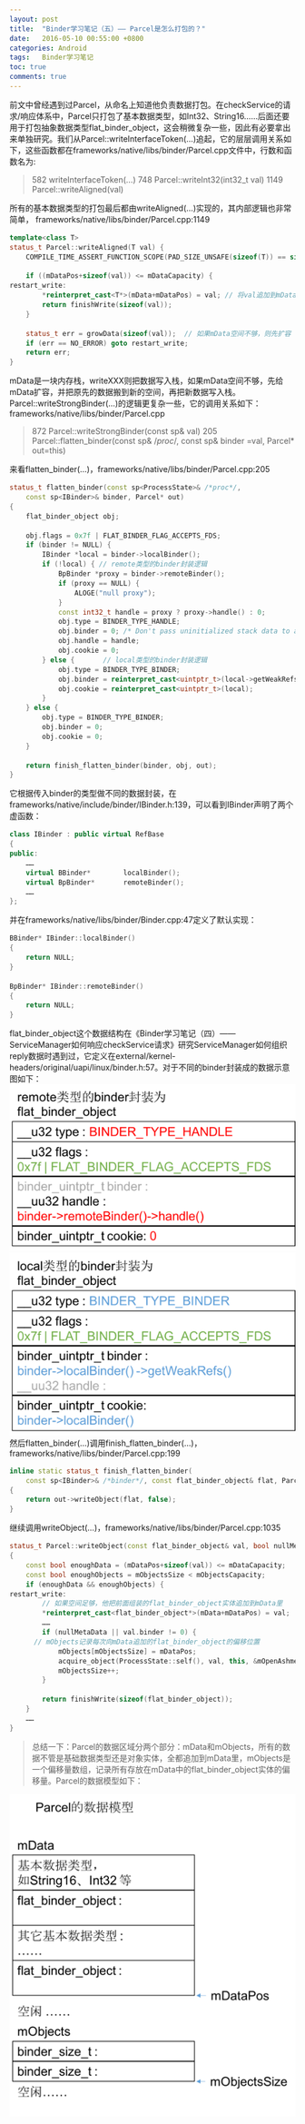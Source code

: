 ```yaml
---
layout: post
title:  "Binder学习笔记（五）—— Parcel是怎么打包的？"
date:   2016-05-10 00:55:00 +0800
categories: Android
tags:   Binder学习笔记
toc: true
comments: true
---
```

前文中曾经遇到过Parcel，从命名上知道他负责数据打包。在checkService的请求/响应体系中，Parcel只打包了基本数据类型，如Int32、String16……后面还要用于打包抽象数据类型flat_binder_object，这会稍微复杂一些，因此有必要拿出来单独研究。我们从Parcel::writeInterfaceToken(…)追起，它的层层调用关系如下，这些函数都在frameworks/native/libs/binder/Parcel.cpp文件中，行数和函数名为:
>582    writeInterfaceToken(…)
>748      Parcel::writeInt32(int32_t val)
>1149       Parcel::writeAligned(val)

<!-- more -->

所有的基本数据类型的打包最后都由writeAligned(…)实现的，其内部逻辑也非常简单，
frameworks/native/libs/binder/Parcel.cpp:1149
``` c++
template<class T>
status_t Parcel::writeAligned(T val) {
    COMPILE_TIME_ASSERT_FUNCTION_SCOPE(PAD_SIZE_UNSAFE(sizeof(T)) == sizeof(T));

    if ((mDataPos+sizeof(val)) <= mDataCapacity) {
restart_write:
        *reinterpret_cast<T*>(mData+mDataPos) = val; // 将val追加到mData
        return finishWrite(sizeof(val));
    }

    status_t err = growData(sizeof(val));  // 如果mData空间不够，则先扩容
    if (err == NO_ERROR) goto restart_write;
    return err;
}
```
mData是一块内存栈，writeXXX则把数据写入栈，如果mData空间不够，先给mData扩容，并把原先的数据搬到新的空间，再把新数据写入栈。
Parcel::writeStrongBinder(…)的逻辑更复杂一些，它的调用关系如下：
frameworks/native/libs/binder/Parcel.cpp
>872    Parcel::writeStrongBinder(const sp<IBinder>& val)
>205     Parcel::flatten_binder(const sp<ProcessState>& /*proc*/,  const sp<IBinder>& binder =val, Parcel* out=this)

来看flatten_binder(…)，frameworks/native/libs/binder/Parcel.cpp:205
``` c++
status_t flatten_binder(const sp<ProcessState>& /*proc*/,
    const sp<IBinder>& binder, Parcel* out)
{
    flat_binder_object obj;

    obj.flags = 0x7f | FLAT_BINDER_FLAG_ACCEPTS_FDS;
    if (binder != NULL) {
        IBinder *local = binder->localBinder();
        if (!local) { // remote类型的binder封装逻辑
            BpBinder *proxy = binder->remoteBinder();
            if (proxy == NULL) {
                ALOGE("null proxy");
            }
            const int32_t handle = proxy ? proxy->handle() : 0;
            obj.type = BINDER_TYPE_HANDLE;
            obj.binder = 0; /* Don't pass uninitialized stack data to a remote process */
            obj.handle = handle;
            obj.cookie = 0;
        } else {       // local类型的binder封装逻辑
            obj.type = BINDER_TYPE_BINDER;
            obj.binder = reinterpret_cast<uintptr_t>(local->getWeakRefs());
            obj.cookie = reinterpret_cast<uintptr_t>(local);
        }
    } else {
        obj.type = BINDER_TYPE_BINDER;
        obj.binder = 0;
        obj.cookie = 0;
    }

    return finish_flatten_binder(binder, obj, out);
}
```
它根据传入binder的类型做不同的数据封装，在frameworks/native/include/binder/IBinder.h:139，可以看到IBinder声明了两个虚函数：
``` c++
class IBinder : public virtual RefBase
{
public:
    ……
    virtual BBinder*        localBinder();
    virtual BpBinder*       remoteBinder();
    ……
};
```
并在frameworks/native/libs/binder/Binder.cpp:47定义了默认实现：
``` c++
BBinder* IBinder::localBinder()
{
    return NULL;
}

BpBinder* IBinder::remoteBinder()
{
    return NULL;
}
```
flat_binder_object这个数据结构在《Binder学习笔记（四）—— ServiceManager如何响应checkService请求》研究ServiceManager如何组织reply数据时遇到过，它定义在external/kernel-headers/original/uapi/linux/binder.h:57。对于不同的binder封装成的数据示意图如下：
![remote类型的binder封装形式](0514BinderLearning5/img01.png)
![local类型的binder封装形式](0514BinderLearning5/img02.png)
然后flatten_binder(…)调用finish_flatten_binder(…)，frameworks/native/libs/binder/Parcel.cpp:199
``` c++
inline static status_t finish_flatten_binder(
    const sp<IBinder>& /*binder*/, const flat_binder_object& flat, Parcel* out)
{
    return out->writeObject(flat, false);
}
```
继续调用writeObject(…)，frameworks/native/libs/binder/Parcel.cpp:1035
``` c++
status_t Parcel::writeObject(const flat_binder_object& val, bool nullMetaData)
{
    const bool enoughData = (mDataPos+sizeof(val)) <= mDataCapacity;
    const bool enoughObjects = mObjectsSize < mObjectsCapacity;
    if (enoughData && enoughObjects) {
restart_write:
        // 如果空间足够，他把前面组装的flat_binder_object实体追加到mData里
        *reinterpret_cast<flat_binder_object*>(mData+mDataPos) = val;
        ……
        if (nullMetaData || val.binder != 0) {
      // mObjects记录每次向mData追加的flat_binder_object的偏移位置
            mObjects[mObjectsSize] = mDataPos; 
            acquire_object(ProcessState::self(), val, this, &mOpenAshmemSize);
            mObjectsSize++;
        }

        return finishWrite(sizeof(flat_binder_object));
    }
    ……
}
```
> 总结一下：Parcel的数据区域分两个部分：mData和mObjects，所有的数据不管是基础数据类型还是对象实体，全都追加到mData里，mObjects是一个偏移量数组，记录所有存放在mData中的flat_binder_object实体的偏移量。Parcel的数据模型如下：

![Parcel的数据模型](0514BinderLearning5/img03.png)